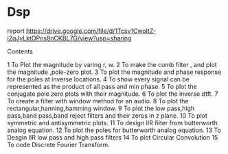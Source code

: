 # Dsp
report https://drive.google.com/file/d/1Tcsv1CwoItZ-i2qJyLktOPns8nCKBL7G/view?usp=sharing 

Contents

1 To Plot the magnitude by varing r, w. 
2 To make the comb filter , and plot the magnitude ,pole-zero plot. 
3 To plot the magnitude and phase response for the poles at inverse locations. 
4 To show every signal can be represented as the product of all pass and min phase. 
5 To plot the conjugate pole zero plots with their magnitude. 
6 To plot the inverse dtft. 
7 To create a filter with window method for an audio.
8 To plot the rectangular,hanning,hamming window. 
9 To plot the low pass,high pass,band pass,band reject filters and their zeros in z plane. 
10 To plot symmetric and antisymmetric plots. 
11 To design IIR filter from butterworth analog equation. 
12 To plot the poles for butterworth analog equation. 
13 To Desgin IIR low pass and high pass filters 
14 To plot Circular Convolution 
15 To code Discrete Fourier Transform. 
